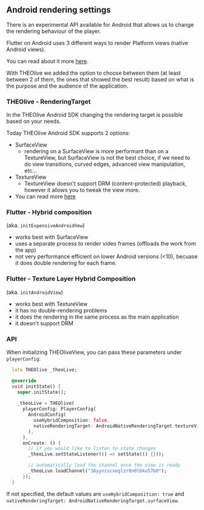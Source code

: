 ## Android rendering settings

There is an experimental API available for Android that allows us to change the rendering behaviour of the player.

Flutter on Android uses 3 different ways to render Platform views (native Android views).

You can read about it more [here](https://github.com/flutter/flutter/wiki/Android-Platform-Views).

With THEOlive we added the option to choose between them (at least between 2 of them, the ones that showed the best result) based on what is the purpose and the audience of the application.

### THEOlive - RenderingTarget
In the THEOlive Android SDK changing the rendering target is possible based on your needs.

Today THEOlive Android SDK supports 2 options:

- SurfaceView
  - rendering on a SurfaceView is more performant than on a TextureView, but SurfaceView is not the best choice, if we need to do view transitions, curved edges, advanced view manipulation, etc...
- TextureView
  - TextureView doesn't support DRM (content-protected) playback, however it allows you to tweak the view more.
- You can read more [here](https://source.android.com/docs/core/graphics/arch-tv#surface_or_texture)
  

### Flutter - Hybrid composition
(aka. `initExpensiveAndroidVew`)

- works best with SurfaceView
- uses a separate process to render video frames (offloads the work from the app)
- not very performance efficient on lower Android versions (<10), becuase it does double rendering for each frame.

### Flutter - Texture Layer Hybrid Composition
(aka. `initAndroidView`)

- works best with TextureView
- it has no double-rendering problems
- it does the rendering in the same process as the main application
- it doesn't support DRM

### API

When initializing THEOliveView, you can pass these parameters under `playerConfig`:

```dart
  late THEOlive _theoLive;

  @override
  void initState() {
    super.initState();
  
    _theoLive = THEOlive(
      playerConfig: PlayerConfig(
        AndroidConfig(
          useHybridComposition: false,
          nativeRenderingTarget: AndroidNativeRenderingTarget.textureView
        ),
      ),
      onCreate: () {
        // if you would like to listen to state changes
        _theoLive.setStateListener(() => setState(() {}));

        // automatically load the channel once the view is ready
        _theoLive.loadChannel("38yyniscxeglzr8n0lbku57b0");
      });
  }
```

If not specified, the default values are `useHybridComposition: true` and `nativeRenderingTarget: AndroidNativeRenderingTarget.surfaceView`.
